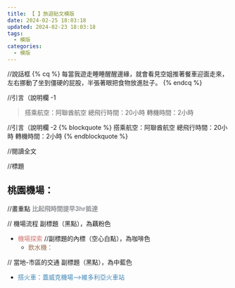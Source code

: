 ```yaml
---
title: 【 】旅遊貼文模版
date: 2024-02-25 18:03:18
updated: 2024-02-23 18:03:18
tags:
  - 模版
categories: 
  - 模版
---
```

//說話框
{% cq %} 每當我遊走睡睡醒醒邊緣，就會看見空姐推著餐車迎面走來，左右挪動了坐到僵硬的屁股，半張著眼把食物放進肚子。 {% endcq %}


//引言（說明欄 -1
>搭乘航空：阿聯酋航空
>總飛行時間：20小時
>轉機時間：2小時 

//引言（說明欄 -2
{% blockquote %}
搭乘航空：阿聯酋航空
總飛行時間：20小時
轉機時間：2小時
{% endblockquote %}

//閱讀全文
<!-- more -->

//標題
## 桃園機場：

//畫重點
**<font color=#909497>比起飛時間提早3hr抵達</font>**

// 機場流程
   副標題（黑點），為藕粉色
+ <font color=#D1756F>機場探索</font> 
//副標題的內標（空心白點），為咖啡色
  + <font color=#996D4C>飲水機：</font>

// 當地-市區的交通
   副標題（黑點），為中藍色 
+ <font color=#4287B5>搭火車：蓋威克機場–>維多利亞火車站</font>